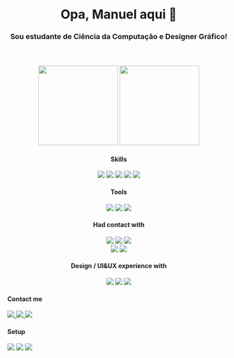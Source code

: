 <header>
  <h1>Opa, Manuel aqui 👻</h1>
  <h3>Sou estudante de Ciência da Computação e Designer Gráfico!</h3>
</header>

<main>
  <div class="stats" align="center">
		<img height="180rem" src="https://github-readme-stats-git-masterrstaa-rickstaa.vercel.app/api?username=1manuelc&show_icons=true&rank_icon=github&hide_border=true&theme=holi&bg_color=0d1117&include_all_commits=true&count_private=true"/>
		<img height="180rem" src="https://github-readme-stats-git-masterrstaa-rickstaa.vercel.app/api/top-langs/?username=1manuelc&hide_border=true&layout=compact&langs_count=6&theme=holi&bg_color=0d1117&include_all_commits=true&count_private=true"/>
  </div>
	<div class="skills" align="center">
		<h4>Skills</h4>
		<p>
			<img src="https://img.shields.io/badge/react-%2320232a.svg?style=for-the-badge&logo=react&logoColor=%2361DAFB" />
			<img src="https://img.shields.io/badge/typescript-%23007ACC.svg?style=for-the-badge&logo=typescript&logoColor=white" />
			<img src="https://img.shields.io/badge/JavaScript-F7DF1E?style=for-the-badge&logo=javascript&logoColor=black" />
			<img src="https://img.shields.io/badge/HTML5-E34F26?style=for-the-badge&logo=html5&logoColor=white" />
			<img src="https://img.shields.io/badge/CSS3-1572B6?style=for-the-badge&logo=css3&logoColor=white" />
		</p>
  </div>
 <div class="tools" align="center">
	 <h4>Tools</h4>
	 <p>
			<img src="https://img.shields.io/badge/GIT-E44C30?style=for-the-badge&logo=git&logoColor=white" />
			<img src="https://img.shields.io/badge/Visual_Studio_Code-0078D4?style=for-the-badge&logo=visual%20studio%20code&logoColor=white" />
		 <img src="https://img.shields.io/badge/Obsidian-%23483699.svg?style=for-the-badge&logo=obsidian&logoColor=white" />
		</p>
 </div>
	<div class="experience" align="center">
		<h4>Had contact with</h4>
		<p>
			<img src="https://img.shields.io/badge/c-%2300599C.svg?style=for-the-badge&logo=c&logoColor=white" />
			<img src="https://img.shields.io/badge/java-%23ED8B00.svg?style=for-the-badge&logo=openjdk&logoColor=white" />
			<img src="https://img.shields.io/badge/python-3670A0?style=for-the-badge&logo=python&logoColor=ffdd54" /><br/>
			<img src="https://img.shields.io/badge/mysql-4479A1.svg?style=for-the-badge&logo=mysql&logoColor=white" />
			<img src="https://img.shields.io/badge/Microsoft%20SQL%20Server-CC2927?style=for-the-badge&logo=microsoft%20sql%20server&logoColor=white" />
		</p>
  </div>
	<div class="design" align="center">
	 <h4>Design / UI&UX experience with</h4>
	 <p>
		 	<img src="https://img.shields.io/badge/figma-%23F24E1E.svg?style=for-the-badge&logo=figma&logoColor=white" />
			<img src="https://img.shields.io/badge/adobe%20photoshop-%2331A8FF.svg?style=for-the-badge&logo=adobe%20photoshop&logoColor=white" />
			<img src="https://img.shields.io/badge/adobe%20illustrator-%23FF9A00.svg?style=for-the-badge&logo=adobe%20illustrator&logoColor=white" />
  	</p>
 </div>
  <div class="contacts">
		<h4>Contact me</h4>
		<p>
			<a href="https://www.instagram.com/1manuelc/" alt="Instagram">
				<img src="https://img.shields.io/badge/Instagram-%23E4405F.svg?style=for-the-badge&logo=Instagram&logoColor=white"/>
			</a>
			<a href="https://www.linkedin.com/in/1manuelc" alt="Linkedin">
				<img src="https://img.shields.io/badge/linkedin-%230077B5.svg?style=for-the-badge&logo=linkedin&logoColor=white"/>
			</a>
			<a href = "mailto:manuelwn21@gmail.com">
				<img src="https://img.shields.io/badge/Gmail-D14836?style=for-the-badge&logo=gmail&logoColor=white">
			</a>
  	</p>
  </div>
	<div class="setup">
		<h4>Setup</h4>
		<p align="left">
			<img src="https://img.shields.io/badge/AMD-Ryzen_7_5700U-ED1C24?style=for-the-badge&logo=amd&logoColor=white" />
			<img src="https://img.shields.io/badge/AMD-Vega_8-ED1C24?style=for-the-badge&logo=amd&logoColor=white" />
			<img src="https://img.shields.io/badge/Linux_Mint-87CF3E?style=for-the-badge&logo=linux-mint&logoColor=white"/>
		</p>
	</div>
</main>

